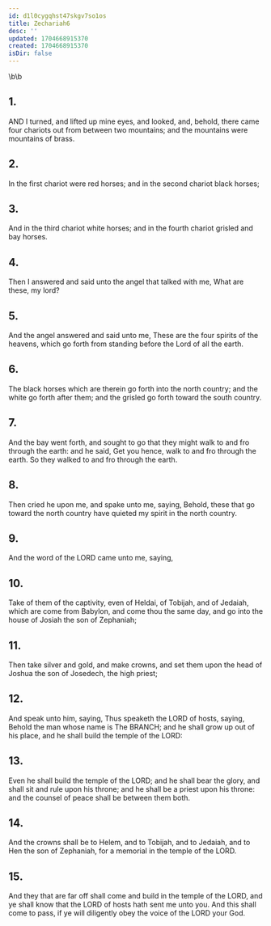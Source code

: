 ```yaml
---
id: d1l0cygqhst47skgv7so1os
title: Zechariah6
desc: ''
updated: 1704668915370
created: 1704668915370
isDir: false
---
```

\b\b
## 1.
AND I turned, and lifted up mine eyes, and looked, and, behold, there came four chariots out from between two mountains; and the mountains were mountains of brass.
## 2.
In the first chariot were red horses; and in the second chariot black horses;
## 3.
And in the third chariot white horses; and in the fourth chariot grisled and bay horses.
## 4.
Then I answered and said unto the angel that talked with me, What are these, my lord?
## 5.
And the angel answered and said unto me, These are the four spirits of the heavens, which go forth from standing before the Lord of all the earth.
## 6.
The black horses which are therein go forth into the north country; and the white go forth after them; and the grisled go forth toward the south country.
## 7.
And the bay went forth, and sought to go that they might walk to and fro through the earth: and he said, Get you hence, walk to and fro through the earth.  So they walked to and fro through the earth.
## 8.
Then cried he upon me, and spake unto me, saying, Behold, these that go toward the north country have quieted my spirit in the north country.
## 9.
And the word of the LORD came unto me, saying,
## 10.
Take of them of the captivity, even of Heldai, of Tobijah, and of Jedaiah, which are come from Babylon, and come thou the same day, and go into the house of Josiah the son of Zephaniah;
## 11.
Then take silver and gold, and make crowns, and set them upon the head of Joshua the son of Josedech, the high priest;
## 12.
And speak unto him, saying, Thus speaketh the LORD of hosts, saying, Behold the man whose name is The BRANCH; and he shall grow up out of his place, and he shall build the temple of the LORD:
## 13.
Even he shall build the temple of the LORD; and he shall bear the glory, and shall sit and rule upon his throne; and he shall be a priest upon his throne: and the counsel of peace shall be between them both.
## 14.
And the crowns shall be to Helem, and to Tobijah, and to Jedaiah, and to Hen the son of Zephaniah, for a memorial in the temple of the LORD.
## 15.
And they that are far off shall come and build in the temple of the LORD, and ye shall know that the LORD of hosts hath sent me unto you.  And this shall come to pass, if ye will diligently obey the voice of the LORD your God.
